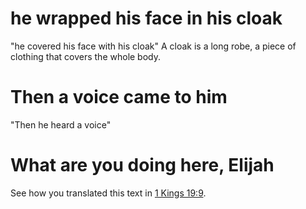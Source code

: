 # he wrapped his face in his cloak

"he covered his face with his cloak" A cloak is a long robe, a piece of clothing that covers the whole body.

# Then a voice came to him

"Then he heard a voice"

# What are you doing here, Elijah

See how you translated this text in [1 Kings 19:9](../19/09.md).

